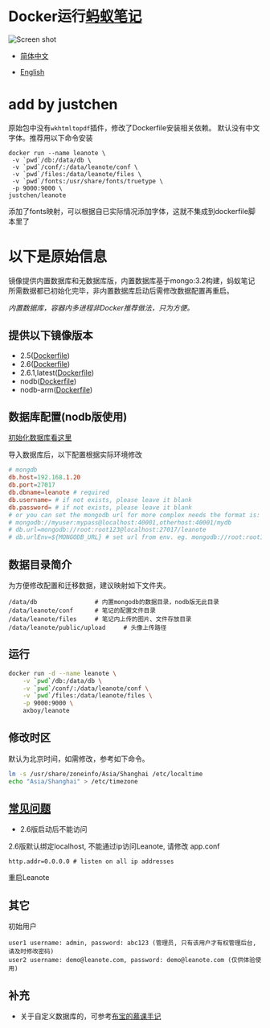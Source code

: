 # Docker运行[蚂蚁笔记](https://leanote.com/ '官网')

![Screen shot](./leanote-cn.png)

- [简体中文](./README.md)

- [English](./README-EN.md)


# add by justchen
原始包中没有`wkhtmltopdf`插件，修改了Dockerfile安装相关依赖。
默认没有中文字体。推荐用以下命令安装 
```
docker run --name leanote \
 -v `pwd`/db:/data/db \
 -v `pwd`/conf/:/data/leanote/conf \
 -v `pwd`/files:/data/leanote/files \
 -v `pwd`/fonts:/usr/share/fonts/truetype \
 -p 9000:9000 \
justchen/leanote
```
添加了fonts映射，可以根据自已实际情况添加字体，这就不集成到dockerfile脚本里了


# 以下是原始信息

镜像提供内置数据库和无数据库版，内置数据库基于mongo:3.2构建，蚂蚁笔记所需数据都已初始化完毕，非内置数据库启动后需修改数据配置再重启。

_内置数据库，容器内多进程非Docker推荐做法，只为方便。_

## 提供以下镜像版本

- 2.5([Dockerfile](https://github.com/axboy/leanote/blob/2.5/Dockerfile))
- 2.6([Dockerfile](https://github.com/axboy/leanote/blob/2.6/Dockerfile))
- 2.6.1,latest([Dockerfile](https://github.com/axboy/leanote/blob/2.6.1/Dockerfile))
- nodb([Dockerfile](https://github.com/axboy/leanote/blob/master/nodb/Dockerfile))
- nodb-arm([Dockerfile](https://github.com/axboy/leanote/blob/master/nodb-arm/Dockerfile))

## 数据库配置(nodb版使用)

[初始化数据库看这里](https://github.com/leanote/leanote/wiki/Leanote-二进制版详细安装教程----Mac-and-Linux#3-导入初始数据)

导入数据库后，以下配置根据实际环境修改

```conf
# mongdb
db.host=192.168.1.20
db.port=27017
db.dbname=leanote # required
db.username= # if not exists, please leave it blank
db.password= # if not exists, please leave it blank
# or you can set the mongodb url for more complex needs the format is:
# mongodb://myuser:mypass@localhost:40001,otherhost:40001/mydb
# db.url=mongodb://root:root123@localhost:27017/leanote
# db.urlEnv=${MONGODB_URL} # set url from env. eg. mongodb://root:root123@localhost:27017/leanote
```

## 数据目录简介

为方便修改配置和迁移数据，建议映射如下文件夹。

```
/data/db                # 内置mongodb的数据目录，nodb版无此目录
/data/leanote/conf      # 笔记的配置文件目录
/data/leanote/files     # 笔记内上传的图片、文件存放目录
/data/leanote/public/upload     # 头像上传路径
```

## 运行

```sh
docker run -d --name leanote \
    -v `pwd`/db:/data/db \
    -v `pwd`/conf/:/data/leanote/conf \
    -v `pwd`/files:/data/leanote/files \
    -p 9000:9000 \
    axboy/leanote
```

## 修改时区

默认为北京时间，如需修改，参考如下命令。

```sh
ln -s /usr/share/zoneinfo/Asia/Shanghai /etc/localtime
echo "Asia/Shanghai" > /etc/timezone
```

## [常见问题](https://github.com/leanote/leanote/wiki/QA)

- 2.6版启动后不能访问

2.6版默认绑定localhost, 不能通过ip访问Leanote,
请修改 app.conf

```
http.addr=0.0.0.0 # listen on all ip addresses
```

重启Leanote

## 其它

初始用户

```
user1 username: admin, password: abc123 (管理员, 只有该用户才有权管理后台, 请及时修改密码)
user2 username: demo@leanote.com, password: demo@leanote.com (仅供体验使用)
```

## 补充

- 关于自定义数据库的，可参考[布宝的慕课手记](https://www.imooc.com/article/49225)
